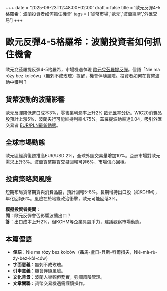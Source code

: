 +++
date = '2025-06-23T12:48:00+02:00'
draft = false
title = '歐元反彈4-5格羅希：波蘭投資者如何抓住機會'
tags = ['貨幣市場','歐元','波蘭經濟','外匯交易']
+++

# 歐元反彈4-5格羅希：波蘭投資者如何抓住機會

歐元兌茲羅提反彈4-5格羅希，市場機遇乍現 [歐元兌茲羅提反彈](https://comparic.pl/kurs-euro-odbija-od-kluczowego-wsparcia-eur-pln-moze-wzrosnac-o-45-gr-ostrzegaja-analitycy/)。俚語「Nie ma róży bez kolców」（無刺不成玫瑰）提醒，機會伴隨風險。投資者如何在貨幣波動中獲利？

## 貨幣波動的波蘭影響

歐元反彈降低進口成本3%，零售業利潤率上升2% [歐元匯率分析](https://businessinsider.com.pl/gielda/kursy-walut/kurs-euro-dzisiaj-po-ile-jest-euro-20-czerwca-2025-r/9pygdr6)。WIG20消費品股預計上漲5%，波蘭央行可能維持利率4.75%。茲羅提波動率達0.04，吸引外匯交易者 [EUR/PLN最新動態](https://next.gazeta.pl/inwestycje/7,186593,32047259,kurs-euro-do-zlotego-eur-pln-23-czerwca-2025.html)。

## 全球市場動態

歐元區經濟復甦推高EUR/USD 2%，全球外匯交易量增加10%。亞洲市場對歐元需求上升3%。波蘭貨幣期貨交易回報可達6%，市場信心回穩。

## 投資策略與風險

短期布局貨幣期貨與消費品股，預計回報5-8%。長期增持出口股（如KGHM），年化回報6%。風險在於地緣政治衝擊，歐元可能回落3%。

**模擬投資者提問**：  
**問**：歐元反彈會否影響波蘭出口？  
**答**：出口成本上升2%，但KGHM等企業具競爭力，建議觀察市場動態。

## 本篇俚語

- **俚語**：Nie ma róży bez kolców（聶馬-盧日-貝斯-科爾措夫，Niè-mà-rù-ży-bez-kòl-ców）  
- **字面意義**：無刺不成玫瑰。  
- **引申意義**：機會伴隨風險。  
- **文化背景**：波蘭人樂觀但務實，強調風險管理。  
- **文章關聯**：貨幣交易機遇需謹慎操作。